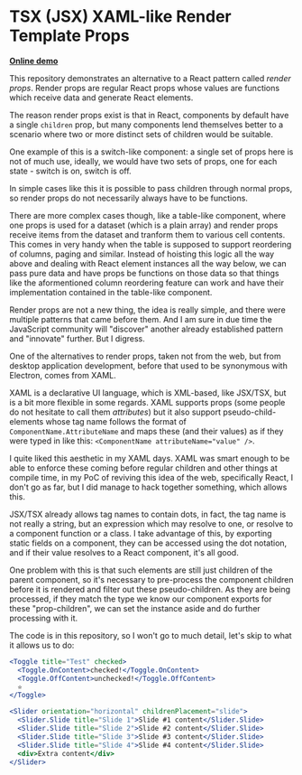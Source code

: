 # TSX (JSX) XAML-like Render Template Props

[**Online demo**](https://tomashubelbauer.github.io/tsx-xaml-render-props)

This repository demonstrates an alternative to a React pattern called *render props*.
Render props are regular React props whose values are functions which receive data and generate React elements.

The reason render props exist is that in React, components by default have a single `children` prop, but many components
lend themselves better to a scenario where two or more distinct sets of children would be suitable.

One example of this is a switch-like component: a single set of props here is not of much use, ideally, we would have
two sets of props, one for each state - switch is on, switch is off.

In simple cases like this it is possible to pass children through normal props, so render props do not necessarily always have to be
functions.

There are more complex cases though, like a table-like component, where one props is used for a dataset (which is a plain array) and
render props receive items from the dataset and tranform them to various cell contents. This comes in very handy when the table is
supposed to support reordering of columns, paging and similar. Instead of hoisting this logic all the way above and dealing with
React element instances all the way below, we can pass pure data and have props be functions on those data so that things like the
aformentioned column reordering feature can work and have their implementation contained in the table-like component.

Render props are not a new thing, the idea is really simple, and there were multiple patterns that came before them. And I am sure
in due time the JavaScript community will "discover" another already established pattern and "innovate" further. But I digress.

One of the alternatives to render props, taken not from the web, but from desktop application development, before that used to be
synonymous with Electron, comes from XAML.

XAML is a declarative UI language, which is XML-based, like JSX/TSX, but is a bit more flexible in some regards. XAML supports
props (some people do not hesitate to call them *attributes*) but it also support pseudo-child-elements whose tag name follows
the format of `ComponentName.AttributeName` and maps these (and their values) as if they were typed in like this:
`<ComponentName attributeName="value" />`.

I quite liked this aesthetic in my XAML days. XAML was smart enough to be able to enforce these coming before regular children
and other things at compile time, in my PoC of reviving this idea of the web, specifically React, I don't go as far, but I did
manage to hack together something, which allows this.

JSX/TSX already allows tag names to contain dots, in fact, the tag name is not really a string, but an expression which may resolve
to one, or resolve to a component function or a class. I take advantage of this, by exporting static fields on a component, they can
be accessed using the dot notation, and if their value resolves to a React component, it's all good.

One problem with this is that such elements are still just children of the parent component, so it's necessary to pre-process the
component children before it is rendered and filter out these pseudo-children. As they are being processed, if they match the type
we know our component exports for these "prop-children", we can set the instance aside and do further processing with it.

The code is in this repository, so I won't go to much detail, let's skip to what it allows us to do:

```jsx
<Toggle title="Test" checked>
  <Toggle.OnContent>checked!</Toggle.OnContent>
  <Toggle.OffContent>unchecked!</Toggle.OffContent>
  ⭐
</Toggle>
```

```jsx
<Slider orientation="horizontal" childrenPlacement="slide">
  <Slider.Slide title="Slide 1">Slide #1 content</Slider.Slide>
  <Slider.Slide title="Slide 2">Slide #2 content</Slider.Slide>
  <Slider.Slide title="Slide 3">Slide #3 content</Slider.Slide>
  <Slider.Slide title="Slide 4">Slide #4 content</Slider.Slide>
  <div>Extra content</div>
</Slider>
```
